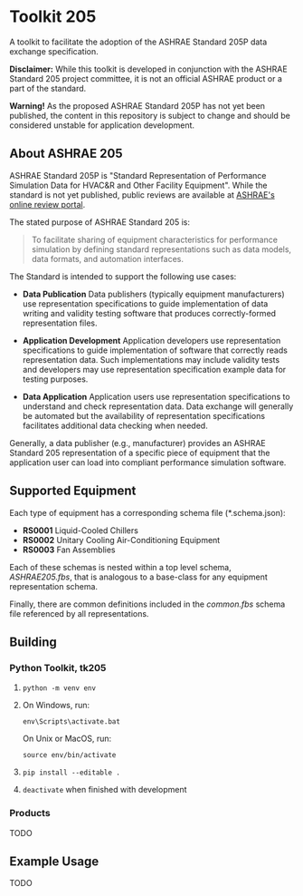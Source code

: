 Toolkit 205
===========

A toolkit to facilitate the adoption of the ASHRAE Standard 205P data exchange specification.

**Disclaimer:** While this toolkit is developed in conjunction with the ASHRAE Standard 205 project committee, it is not an official ASHRAE product or a part of the standard.

**Warning!**  As the proposed ASHRAE Standard 205P has not yet been published, the content in this repository is subject to change and should be considered unstable for application development.

About ASHRAE 205
----------------

ASHRAE Standard 205P is "Standard Representation of Performance Simulation Data for HVAC&R and Other Facility Equipment". While the standard is not yet published, public reviews are available at [ASHRAE's online review portal](https://osr.ashrae.org/default.aspx).

The stated purpose of ASHRAE Standard 205 is:

> To facilitate sharing of equipment characteristics for performance simulation by defining standard representations such as data models, data formats, and automation interfaces.

The Standard is intended to support the following use cases:

- **Data Publication** Data publishers (typically equipment manufacturers) use representation specifications to guide implementation of data writing and validity testing software that produces correctly-formed representation files.

- **Application Development** Application developers use representation specifications to guide implementation of software that correctly reads representation data. Such implementations may include validity tests and developers may use representation specification example data for testing purposes.

- **Data Application** Application users use representation specifications to understand and check representation data. Data exchange will generally be automated but the availability of representation specifications facilitates additional data checking when needed.

Generally, a data publisher (e.g., manufacturer) provides an ASHRAE Standard 205 representation of a specific piece of equipment that the application user can load into compliant performance simulation software.

Supported Equipment
-------------------

Each type of equipment has a corresponding schema file (*.schema.json):

- **RS0001** Liquid-Cooled Chillers
- **RS0002** Unitary Cooling Air-Conditioning Equipment
- **RS0003** Fan Assemblies

Each of these schemas is nested within a top level schema, *ASHRAE205.fbs*, that is analogous to a base-class for any equipment representation schema.

Finally, there are common definitions included in the *common.fbs* schema file referenced by all representations.

Building
--------

### Python Toolkit, tk205

1. `python -m venv env`
2. On Windows, run:

    `env\Scripts\activate.bat`

    On Unix or MacOS, run:

    `source env/bin/activate`
3. `pip install --editable .`
4. `deactivate` when finished with development


### Products

TODO

Example Usage
-------------

TODO
